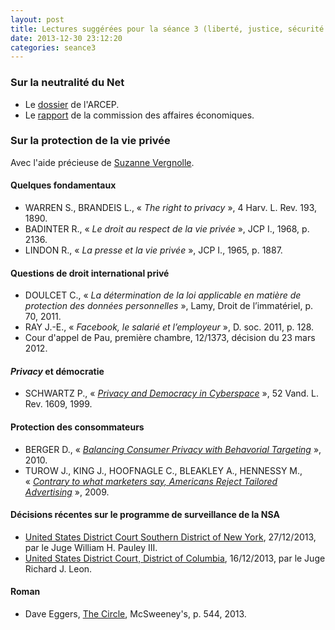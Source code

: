 ```yaml
---
layout: post
title: Lectures suggérées pour la séance 3 (liberté, justice, sécurité et défense)
date: 2013-12-30 23:12:20
categories: seance3
---
```


### Sur la neutralité du Net 

- Le [dossier][arcep] de l'ARCEP.
- Le [rapport][raudiere] de la commission des affaires économiques.

### Sur la protection de la vie privée

Avec l'aide précieuse de [Suzanne Vergnolle][suzanne].

#### Quelques fondamentaux

- WARREN S., BRANDEIS L., «&nbsp;*The right to privacy*&nbsp;», 4 Harv. L. Rev. 193, 1890.
- BADINTER R., «&nbsp;*Le droit au respect de la vie privée*&nbsp;», JCP I., 1968, p. 2136.
- LINDON R., «&nbsp;*La presse et la vie privée*&nbsp;», JCP I., 1965, p. 1887.

#### Questions de droit international privé

- DOULCET C., «&nbsp;*La détermination de la loi applicable en matière de protection des données personnelles*&nbsp;», Lamy, Droit de l’immatériel, p. 70, 2011.
- RAY J.-E., «&nbsp;*Facebook, le salarié et l’employeur*&nbsp;», D. soc. 2011, p. 128.
- Cour d'appel de Pau, première chambre, 12/1373, décision du 23 mars 2012.

#### *Privacy* et démocratie

- SCHWARTZ P., «&nbsp;*[Privacy and Democracy in Cyberspace][schwartz]*&nbsp;», 52 Vand. L. Rev. 1609, 1999.

#### Protection des consommateurs

- BERGER D., «&nbsp;*[Balancing Consumer Privacy with Behavorial Targeting][berger]*&nbsp;», 2010.
- TUROW J., KING J., HOOFNAGLE C., BLEAKLEY A., HENNESSY M., «&nbsp;*[Contrary to what marketers say, Americans Reject Tailored Advertising][turow]*&nbsp;», 2009.

#### Décisions récentes sur le programme de surveillance de la NSA

- [United States District Court Southern District of New York][pauley], 27/12/2013, par le Juge William H. Pauley III.
- [United States District Court, District of Columbia][leon], 16/12/2013, par le Juge Richard J. Leon.

#### Roman

- Dave Eggers, [The Circle][circle], McSweeney's, p. 544, 2013.


[schwartz]: http://scholarship.law.berkeley.edu/cgi/viewcontent.cgi?article=2162&context=facpubs
[berger]: http://papers.ssrn.com/sol3/papers.cfm?abstract_id=1693029
[turow]: http://ssrn.com/abstract=1478214
[pauley]: http://legaltimes.typepad.com/files/nsa-sdny-opinion.pdf
[leon]: https://ecf.dcd.uscourts.gov/cgi-bin/show_public_doc?2013cv0851-48
[circle]: http://www.amazon.fr/The-Circle-Dave-Eggers/dp/0385351399
[arcep]: http://www.arcep.fr/index.php?id=8652
[raudiere]: http://www.assemblee-nationale.fr/13/pdf/rap-info/i3336.pdf
[suzanne]: http://www.twitter.com/SuVergnolle
